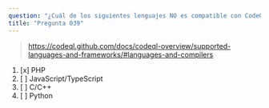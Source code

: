 ```yaml
---
question: "¿Cuál de los siguientes lenguajes NO es compatible con CodeQL para el escaneo de código?"
title: "Pregunta 039"
---
```


> https://codeql.github.com/docs/codeql-overview/supported-languages-and-frameworks/#languages-and-compilers
1. [x] PHP
1. [ ] JavaScript/TypeScript
1. [ ] C/C++
1. [ ] Python

